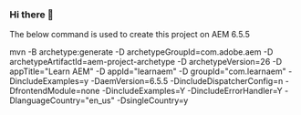 ### Hi there 👋

The below command is used to create this project on AEM 6.5.5

mvn -B archetype:generate -D archetypeGroupId=com.adobe.aem -D archetypeArtifactId=aem-project-archetype -D archetypeVersion=26 -D appTitle="Learn AEM" -D appId="learnaem" -D groupId="com.learnaem" -DincludeExamples=y -DaemVersion=6.5.5 -DincludeDispatcherConfig=n -DfrontendModule=none -DincludeExamples=Y -DincludeErrorHandler=Y -DlanguageCountry="en_us" -DsingleCountry=y

